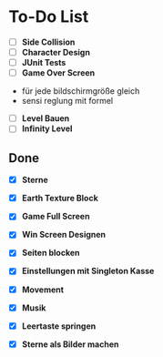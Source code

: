 # To-Do List

- [ ] **Side Collision**
- [ ] **Character Design**
- [ ] **JUnit Tests**
- [ ] **Game Over Screen**
- für jede bildschirmgröße gleich
- sensi reglung mit formel

- [ ] **Level Bauen**
- [ ] **Infinity Level**

## Done
- [x] **Sterne**
- [x] **Earth Texture Block**
- [x] **Game Full Screen**
- [x] **Win Screen Designen**
- [x] **Seiten blocken**
- [x] **Einstellungen mit Singleton Kasse**
- [x] **Movement**
- [x] **Musik**
- [x] **Leertaste springen**
- [x] **Sterne als Bilder machen**

